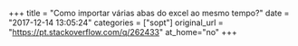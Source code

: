 +++
title = "Como importar várias abas do excel ao mesmo tempo?"
date = "2017-12-14 13:05:24"
categories = ["sopt"]
original_url = "https://pt.stackoverflow.com/q/262433"
at_home="no"
+++

